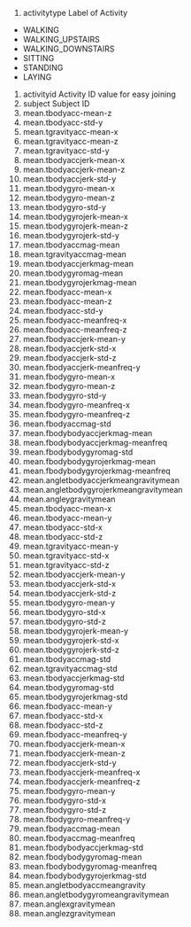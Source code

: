 1. activitytype
   Label of Activity
  * WALKING
  * WALKING_UPSTAIRS
  * WALKING_DOWNSTAIRS
  * SITTING
  * STANDING
  * LAYING
1. activityid
   Activity ID value for easy joining
1. subject
   Subject ID
1. mean.tbodyacc-mean-z
1. mean.tbodyacc-std-y
1. mean.tgravityacc-mean-x
1. mean.tgravityacc-mean-z
1. mean.tgravityacc-std-y
1. mean.tbodyaccjerk-mean-x
1. mean.tbodyaccjerk-mean-z
1. mean.tbodyaccjerk-std-y
1. mean.tbodygyro-mean-x
1. mean.tbodygyro-mean-z
1. mean.tbodygyro-std-y
1. mean.tbodygyrojerk-mean-x
1. mean.tbodygyrojerk-mean-z
1. mean.tbodygyrojerk-std-y
1. mean.tbodyaccmag-mean
1. mean.tgravityaccmag-mean
1. mean.tbodyaccjerkmag-mean
1. mean.tbodygyromag-mean
1. mean.tbodygyrojerkmag-mean
1. mean.fbodyacc-mean-x
1. mean.fbodyacc-mean-z
1. mean.fbodyacc-std-y
1. mean.fbodyacc-meanfreq-x
1. mean.fbodyacc-meanfreq-z
1. mean.fbodyaccjerk-mean-y
1. mean.fbodyaccjerk-std-x
1. mean.fbodyaccjerk-std-z
1. mean.fbodyaccjerk-meanfreq-y
1. mean.fbodygyro-mean-x
1. mean.fbodygyro-mean-z
1. mean.fbodygyro-std-y
1. mean.fbodygyro-meanfreq-x
1. mean.fbodygyro-meanfreq-z
1. mean.fbodyaccmag-std
1. mean.fbodybodyaccjerkmag-mean
1. mean.fbodybodyaccjerkmag-meanfreq
1. mean.fbodybodygyromag-std
1. mean.fbodybodygyrojerkmag-mean
1. mean.fbodybodygyrojerkmag-meanfreq
1. mean.angletbodyaccjerkmeangravitymean
1. mean.angletbodygyrojerkmeangravitymean
1. mean.angleygravitymean
1. mean.tbodyacc-mean-x
1. mean.tbodyacc-mean-y
1. mean.tbodyacc-std-x
1. mean.tbodyacc-std-z
1. mean.tgravityacc-mean-y
1. mean.tgravityacc-std-x
1. mean.tgravityacc-std-z
1. mean.tbodyaccjerk-mean-y
1. mean.tbodyaccjerk-std-x
1. mean.tbodyaccjerk-std-z
1. mean.tbodygyro-mean-y
1. mean.tbodygyro-std-x
1. mean.tbodygyro-std-z
1. mean.tbodygyrojerk-mean-y
1. mean.tbodygyrojerk-std-x
1. mean.tbodygyrojerk-std-z
1. mean.tbodyaccmag-std
1. mean.tgravityaccmag-std
1. mean.tbodyaccjerkmag-std
1. mean.tbodygyromag-std
1. mean.tbodygyrojerkmag-std
1. mean.fbodyacc-mean-y
1. mean.fbodyacc-std-x
1. mean.fbodyacc-std-z
1. mean.fbodyacc-meanfreq-y
1. mean.fbodyaccjerk-mean-x
1. mean.fbodyaccjerk-mean-z
1. mean.fbodyaccjerk-std-y
1. mean.fbodyaccjerk-meanfreq-x
1. mean.fbodyaccjerk-meanfreq-z
1. mean.fbodygyro-mean-y
1. mean.fbodygyro-std-x
1. mean.fbodygyro-std-z
1. mean.fbodygyro-meanfreq-y
1. mean.fbodyaccmag-mean
1. mean.fbodyaccmag-meanfreq
1. mean.fbodybodyaccjerkmag-std
1. mean.fbodybodygyromag-mean
1. mean.fbodybodygyromag-meanfreq
1. mean.fbodybodygyrojerkmag-std
1. mean.angletbodyaccmeangravity
1. mean.angletbodygyromeangravitymean
1. mean.anglexgravitymean
1. mean.anglezgravitymean
